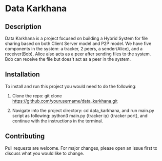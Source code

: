 # Data Karkhana

## Description

Data Karkhana is a project focused on building a Hybrid System for file sharing based on both Client Server model and P2P model. We have five components in the system: a tracker, 2 peers, a sender(Alice), and a receiver(Bob). Alice also acts as a peer after sending files to the system. Bob can receive the file but does't act as a peer in the system. 

## Installation

To install and run this project you would need to do the following:

1. Clone the repo: 
git clone https://github.com/yourusername/data_karkhana.git

2. Navigate into the project directory: 
cd data_karkhana, and run main.py script as following: 
python3 main.py {tracker ip} {tracker port}, and continue with the instructions in the terminal.


## Contributing

Pull requests are welcome. For major changes, please open an issue first to discuss what you would like to change.

